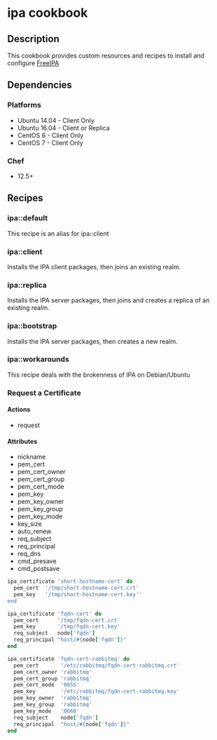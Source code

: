 # ipa cookbook

## Description

This cookbook provides custom resources and recipes to install and configure
[FreeIPA](https://www.freeipa.org/)

## Dependencies

### Platforms

* Ubuntu 14.04 - Client Only
* Ubuntu 16.04 - Client or Replica
* CentOS 6  - Client Only
* CentOS 7 - Client Only


### Chef

* 12.5+

## Recipes

### ipa::default

This recipe is an alias for ipa::client

### ipa::client

Installs the IPA client packages, then joins an existing realm.

### ipa::replica

Installs the IPA server packages, then joins and creates a replica of an
existing realm.

### ipa::bootstrap

Installs the IPA server packages, then creates a new realm.

### ipa::workarounds

This recipe deals with the brokenness of IPA on Debian/Ubuntu

### Request a Certificate

#### Actions
* request

#### Attributes
* nickname
* pem_cert
* pem_cert_owner
* pem_cert_group
* pem_cert_mode
* pem_key
* pem_key_owner
* pem_key_group
* pem_key_mode
* key_size
* auto_renew
* req_subject
* req_principal
* req_dns
* cmd_presave
* cmd_postsave

```ruby
ipa_certificate 'short-hostname-cert' do
  pem_cert  '/tmp/short-hostname-cert.crt'
  pem_key   '/tmp/short-hostname-cert.key''
end
```

```ruby
ipa_certificate 'fqdn-cert' do
  pem_cert      '/tmp/fqdn-cert.crt'
  pem_key       '/tmp/fqdn-cert.key'
  req_subject   node['fqdn']
  req_principal "host/#{node['fqdn']}"
end
```

```ruby
ipa_certificate 'fqdn-cert-rabbitmq' do
  pem_cert       '/etc/rabbitmq/fqdn-cert-rabbitmq.crt'
  pem_cert_owner 'rabbitmq'
  pem_cert_group 'rabbitmq'
  pem_cert_mode  '0655'
  pem_key        '/etc/rabbitmq/fqdn-cert-rabbitmq.key'
  pem_key_owner  'rabbitmq'
  pem_key_group  'rabbitmq'
  pem_key_mode   '0660'
  req_subject    node['fqdn']
  req_principal  "host/#{node['fqdn']}"
end
```
